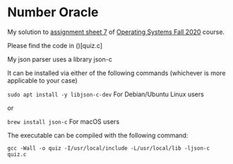 # Number Oracle

My solution to [assignment sheet 7](https://cnds.jacobs-university.de/courses/os-2020/p07.pdf) of [Operating Systems Fall 2020](https://cnds.jacobs-university.de/courses/os-2020/) course.

Please find the code in ()[quiz.c]

My json parser uses a library json-c

It can be installed via either of the following commands
(whichever is more applicable to your case)

`sudo apt install -y libjson-c-dev` For Debian/Ubuntu Linux users

or

`brew install json-c` For macOS users


The executable can be compiled with the following command:

```gcc -Wall -o quiz -I/usr/local/include -L/usr/local/lib -ljson-c  quiz.c```
